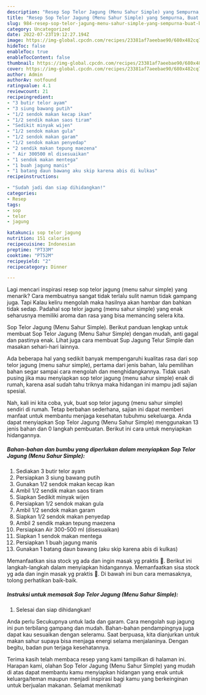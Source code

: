 ```yaml
---
description: "Resep Sop Telor Jagung (Menu Sahur Simple) yang Sempurna, Buat Buka Puasa Enak Banget"
title: "Resep Sop Telor Jagung (Menu Sahur Simple) yang Sempurna, Buat Buka Puasa Enak Banget"
slug: 984-resep-sop-telor-jagung-menu-sahur-simple-yang-sempurna-buat-buka-puasa-enak-banget
category: Uncategorized
date: 2022-07-23T19:12:27.194Z
image: https://img-global.cpcdn.com/recipes/23381af7aeebae90/680x482cq70/sop-telor-jagung-menu-sahur-simple-foto-resep-utama.jpg
hideToc: false
enableToc: true
enableTocContent: false
thumbnail: https://img-global.cpcdn.com/recipes/23381af7aeebae90/680x482cq70/sop-telor-jagung-menu-sahur-simple-foto-resep-utama.jpg
cover: https://img-global.cpcdn.com/recipes/23381af7aeebae90/680x482cq70/sop-telor-jagung-menu-sahur-simple-foto-resep-utama.jpg
author: Admin
authorAv: notfound
ratingvalue: 4.1
reviewcount: 21
recipeingredient:
- "3 butir telor ayam"
- "3 siung bawang putih"
- "1/2 sendok makan kecap ikan"
- "1/2 sendik makan saos tiram"
- "Sedikit minyak wijen"
- "1/2 sendok makan gula"
- "1/2 sendok makan garam"
- "1/2 sendok makan penyedap"
- "2 sendik makan tepung maezena"
- " Air 300500 ml disesuaikan"
- "1 sendok makan mentega"
- "1 buah jagung manis"
- "1 batang daun bawang aku skip karena abis di kulkas"
recipeinstructions:

- "Sudah jadi dan siap dihidangkan!"
categories:
- Resep
tags:
- sop
- telor
- jagung

katakunci: sop telor jagung 
nutrition: 151 calories
recipecuisine: Indonesian
preptime: "PT33M"
cooktime: "PT52M"
recipeyield: "2"
recipecategory: Dinner

---
```



Lagi mencari inspirasi resep sop telor jagung (menu sahur simple) yang menarik? Cara membuatnya sangat tidak terlalu sulit namun tidak gampang juga. Tapi Kalau keliru mengolah maka hasilnya akan hambar dan bahkan tidak sedap. Padahal sop telor jagung (menu sahur simple) yang enak seharusnya memiliki aroma dan rasa yang bisa memancing selera kita.


Sop Telor Jagung (Menu Sahur Simple). Berikut panduan lengkap untuk membuat Sop Telor Jagung (Menu Sahur Simple) dengan mudah, anti gagal dan pastinya enak. Lihat juga cara membuat Sup Jagung Telur Simple dan masakan sehari-hari lainnya.

Ada beberapa hal yang sedikit banyak mempengaruhi kualitas rasa dari sop telor jagung (menu sahur simple), pertama dari jenis bahan, lalu pemilihan bahan segar sampai cara mengolah dan menghidangkannya. Tidak usah pusing jika mau menyiapkan sop telor jagung (menu sahur simple) enak di rumah, karena asal sudah tahu triknya maka hidangan ini mampu jadi sajian spesial.


Nah, kali ini kita coba, yuk, buat sop telor jagung (menu sahur simple) sendiri di rumah. Tetap berbahan sederhana, sajian ini dapat memberi manfaat untuk membantu menjaga kesehatan tubuhmu sekeluarga. Anda dapat menyiapkan Sop Telor Jagung (Menu Sahur Simple) menggunakan 13 jenis bahan dan 0 langkah pembuatan. Berikut ini cara untuk menyiapkan hidangannya.

<!--inarticleads1-->

##### Bahan-bahan dan bumbu yang diperlukan dalam menyiapkan Sop Telor Jagung (Menu Sahur Simple):

1. Sediakan 3 butir telor ayam
1. Persiapkan 3 siung bawang putih
1. Gunakan 1/2 sendok makan kecap ikan
1. Ambil 1/2 sendik makan saos tiram
1. Siapkan Sedikit minyak wijen
1. Persiapkan 1/2 sendok makan gula
1. Ambil 1/2 sendok makan garam
1. Siapkan 1/2 sendok makan penyedap
1. Ambil 2 sendik makan tepung maezena
1. Persiapkan  Air 300-500 ml (disesuaikan)
1. Siapkan 1 sendok makan mentega
1. Persiapkan 1 buah jagung manis
1. Gunakan 1 batang daun bawang (aku skip karena abis di kulkas)


Memanfaatkan sisa stock yg ada dan ingin masak yg praktis 🤪. Berikut ini langkah-langkah dalam menyiapkan hidangannya. Memanfaatkan sisa stock yg ada dan ingin masak yg praktis 🤪. Di bawah ini bun cara memasaknya, tolong perhatikan baik-baik. 

<!--inarticleads2-->

##### Instruksi untuk memasak Sop Telor Jagung (Menu Sahur Simple):


1. Selesai dan siap dihidangkan!

Anda perlu Secukupnya untuk lada dan garam. Cara mengolah sup jagung ini pun terbilang gampang dan mudah. Bahan-bahan pendampingnya juga dapat kau sesuaikan dengan seleramu. Saat berpuasa, kita dianjurkan untuk makan sahur supaya bisa menjaga energi selama menjalaninya. Dengan begitu, badan pun terjaga kesehatannya. 

Terima kasih telah membaca resep yang kami tampilkan di halaman ini. Harapan kami, olahan Sop Telor Jagung (Menu Sahur Simple) yang mudah di atas dapat membantu kamu menyiapkan hidangan yang enak untuk keluarga/teman maupun menjadi inspirasi bagi kamu yang berkeinginan untuk berjualan makanan. Selamat menikmati
